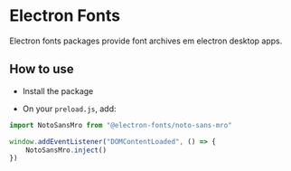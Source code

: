 # Electron Fonts

Electron fonts packages provide font archives em electron desktop apps.

## How to use

* Install the package

* On your `preload.js`, add:

```ts
import NotoSansMro from "@electron-fonts/noto-sans-mro"

window.addEventListener("DOMContentLoaded", () => {
    NotoSansMro.inject()
})
```